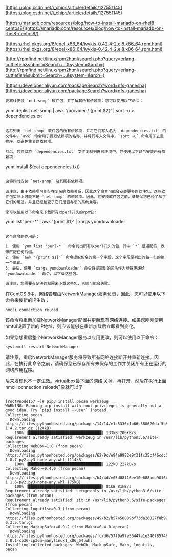 [https://blog.csdn.net/i_chips/article/details/127551145](https://blog.csdn.net/i_chips/article/details/127551145)

[https://mariadb.com/resources/blog/how-to-install-mariadb-on-rhel8-centos8/](https://mariadb.com/resources/blog/how-to-install-mariadb-on-rhel8-centos8/)

[https://rhel.pkgs.org/8/epel-x86_64/ivykis-0.42.4-2.el8.x86_64.rpm.html](https://rhel.pkgs.org/8/epel-x86_64/ivykis-0.42.4-2.el8.x86_64.rpm.html)

[http://rpmfind.net/linux/rpm2html/search.php?query=erlang-cuttlefish&submit=Search+...&system=&arch=](http://rpmfind.net/linux/rpm2html/search.php?query=erlang-cuttlefish&submit=Search+...&system=&arch=)

[https://developer.aliyun.com/packageSearch?word=nfs-ganesha](https://developer.aliyun.com/packageSearch?word=nfs-ganesha)

```
要离线安装 `net-snmp` 软件包，并了解其所有依赖项，您可以使用以下命令：

```
yum deplist net-snmp | awk '/provider:/ {print $2}' | sort -u > dependencies.txt
```

这将列出 `net-snmp` 软件包的所有依赖项，并将它们写入名为 `dependencies.txt` 的文件中。`awk` 命令用于提取依赖项的名称，并将其写入文件中。`sort -u` 命令用于去重排序，以避免重复的依赖项。

然后，您可以将 `dependencies.txt` 文件复制到离线环境中，并使用以下命令安装所有依赖项：

```
yum install $(cat dependencies.txt)
```

这将同时安装 `net-snmp` 及其所有依赖项。

请注意，由于依赖项可能存在复杂的依赖关系，因此这个命令可能会安装更多的软件包，这些软件包实际上可能不是 `net-snmp` 的依赖项。因此，在安装软件包之前，请确保您已经了解了它们的用途，并且已经检查了它们是否与您的系统兼容。
```

```
您可以使用以下命令来下载所有以perl开头的rpm包：

```
yum list 'perl-*' | awk '{print $1}' | xargs yumdownloader
```

这个命令的作用是：

1. 使用 `yum list 'perl-*'` 命令列出所有以perl开头的包，其中 `*` 是通配符，表示匹配任何后缀。
2. 使用 `awk '{print $1}'` 命令提取包名的第一个字段，这个字段是列出的每一行的第一个单词。
3. 最后，使用 `xargs yumdownloader` 命令将提取到的包名作为参数传递给 `yumdownloader` 命令，以下载这些包。

请注意，您需要有足够的权限来下载这些包，否则可能会失败。
```

在CentOS 8中，网络管理由NetworkManager服务负责，因此，您可以使用以下命令来使新的IP生效：

```
nmcli connection reload

```

该命令将重新加载NetworkManager配置并更新现有网络连接。如果您刚刚使用nmtui设置了新的IP地址，则应该能够在重新加载后立即看到变化。

如果您想重启整个NetworkManager服务以应用更改，则可以使用以下命令：

```
systemctl restart NetworkManager

```

请注意，重启NetworkManager服务将导致所有网络连接断开并重新连接。因此，在执行此命令之前，请确保您已保存所有未保存的工作并关闭所有正在运行的网络应用程序。

后来发现也不一定生效。virtualbox最下面的网络 关掉，再打开，然后在执行上面 nmcli connection reload好像就可以了

 

```

[root@node157 ~]# pip3 install pecan werkzeug
WARNING: Running pip install with root privileges is generally not a good idea. Try `pip3 install --user` instead.
Collecting pecan
  Downloading https://files.pythonhosted.org/packages/14/14/e1c5336c1b66c380620daf5b880f2371584d42c4c4a265dcf7ce341c9b66/pecan-1.4.2.tar.gz (124kB)
    100% |████████████████████████████████| 133kB 200kB/s
Requirement already satisfied: werkzeug in /usr/lib/python3.6/site-packages
Collecting WebOb>=1.8 (from pecan)
  Downloading https://files.pythonhosted.org/packages/62/9c/e94a9982e9f31fc35cf46cdc543a6c2c26cb7174635b5fd25b0bbc6a7bc0/WebOb-1.8.7-py2.py3-none-any.whl (114kB)
    100% |████████████████████████████████| 122kB 227kB/s
Collecting Mako>=0.4.0 (from pecan)
  Downloading https://files.pythonhosted.org/packages/b4/4d/e03d08f16ee10e688bde9016bc80af8b78c7f36a8b37c7194da48f72207e/Mako-1.1.6-py2.py3-none-any.whl (75kB)
    100% |████████████████████████████████| 81kB 81kB/s
Requirement already satisfied: setuptools in /usr/lib/python3.6/site-packages (from pecan)
Requirement already satisfied: six in /usr/lib/python3.6/site-packages (from pecan)
Collecting logutils>=0.3 (from pecan)
  Downloading https://files.pythonhosted.org/packages/49/b2/b57450889bf73da26027f8b995fd5fbfab258ec24ef967e4c1892f7cb121/logutils-0.3.5.tar.gz
Collecting MarkupSafe>=0.9.2 (from Mako>=0.4.0->pecan)
  Downloading https://files.pythonhosted.org/packages/fc/d6/57f9a97e56447a1e340f8574836d3b636e2c14de304943836bd645fa9c7e/MarkupSafe-2.0.1-cp36-cp36m-manylinux1_x86_64.whl
Installing collected packages: WebOb, MarkupSafe, Mako, logutils, pecan

```